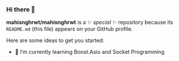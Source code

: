 ### Hi there 👋


**mahisnghrwt/mahisnghrwt** is a ✨ _special_ ✨ repository because its `README.md` (this file) appears on your GitHub profile.

Here are some ideas to get you started:

- 🌱 I’m currently learning Boost.Asio and Socket Programming
